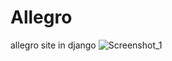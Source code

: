 # Allegro
allegro site in django
![Screenshot_1](https://github.com/turgunovjasur/Allegro/assets/141024944/78dc536f-6a4c-490e-af0d-3223b8331dfd)
